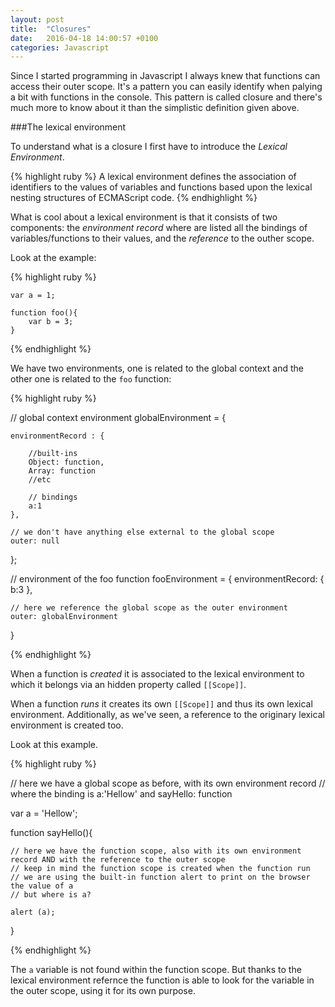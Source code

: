```yaml
---
layout: post
title:  "Closures"
date:   2016-04-18 14:00:57 +0100
categories: Javascript
---
```


Since I started programming in Javascript I always knew that functions can access their outer scope. It's a pattern you can easily identify when palying a bit with functions in the console. 
This pattern is called closure and there's much more to know about it than the simplistic definition given above.

###The lexical environment 

To understand what is a closure I first have to introduce the *Lexical Environment*.

{% highlight ruby %}
A lexical environment defines the association of identifiers to the values of variables and functions based upon the lexical nesting structures of ECMAScript code.
{% endhighlight %}

What is cool about a lexical environment is that it consists of two components: the *environment record* where are listed all the bindings of variables/functions to their values, and the *reference* to the outher scope.

Look at the example:

{% highlight ruby %}

	var a = 1;
	
	function foo(){
		var b = 3;
	}

{% endhighlight %}

We have two environments, one is related to the global context and the other one is related to the `foo` function:

{% highlight ruby %}

// global context environment
globalEnvironment = {
	
	environmentRecord : {

		//built-ins
		Object: function,
		Array: function
		//etc

		// bindings
		a:1
	},

	// we don't have anything else external to the global scope
	outer: null
};

// environment of the foo function
fooEnvironment = {
	environmentRecord: {
		b:3
	},

	// here we reference the global scope as the outer environment
	outer: globalEnvironment
}

{% endhighlight %}

When a function is *created* it is associated to the lexical environment to which it belongs via an hidden property called `[[Scope]]`.

When a function *runs* it creates its own `[[Scope]]` and thus its own lexical environment. Additionally, as we've seen, a reference to the originary lexical environment is created too.

Look at this example.

{% highlight ruby %}

// here we have a global scope as before, with its own environment record
// where the binding is a:'Hellow' and sayHello: function

var a = 'Hellow';

function sayHello(){
	
	// here we have the function scope, also with its own environment record AND with the reference to the outer scope
	// keep in mind the function scope is created when the function run
	// we are using the built-in function alert to print on the browser the value of a
	// but where is a? 

	alert (a);
}

{% endhighlight %}

The `a` variable is not found within the function scope. But thanks to the lexical environment refernce the function is able to look for the variable in the outer scope, using it for its own purpose.